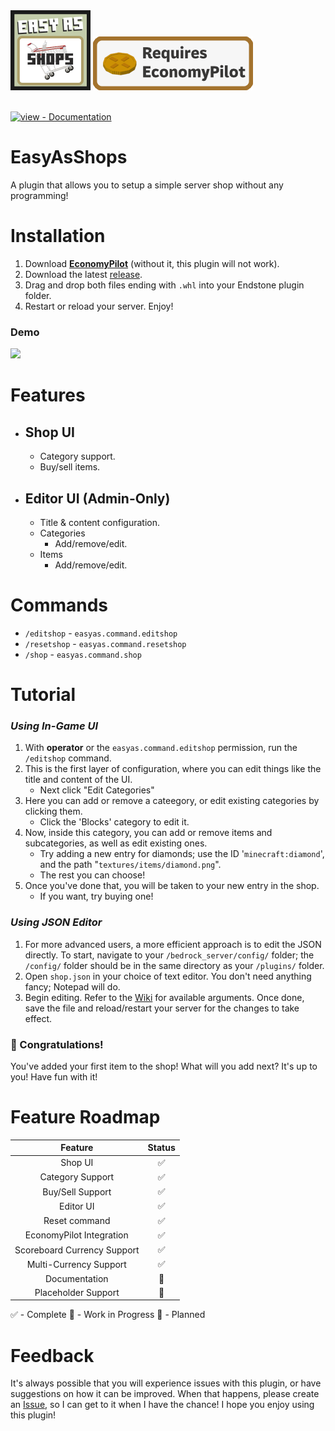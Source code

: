 <img src="./images/badge.png?raw=true" width="128">
<a href="https://github.com/legitbox/Economy-Pilot"><img src="./images/badge2.png?raw=true" width="256">
<br><br>
<div align="left">
  
[![view - Documentation](https://img.shields.io/badge/view-Documentation-blue?style=for-the-badge)](../../wiki/ "Go to project documentation")

</div>

# EasyAsShops
A plugin that allows you to setup a simple server shop without any programming!

# Installation
1) Download [**EconomyPilot**](https://github.com/legitbox/Economy-Pilot) (without it, this plugin will not work).
2) Download the latest [release](https://github.com/palmmc/EasyAsShops/releases).
3) Drag and drop both files ending with `.whl` into your Endstone plugin folder.
4) Restart or reload your server. Enjoy!

### Demo
<img src="https://github.com/palmmc/EasyAsShops/blob/main/images/shopdemo.gif?raw=true">

# Features
- ## Shop UI
  - Category support.
  - Buy/sell items.
- ## Editor UI (Admin-Only)
  - Title & content configuration.
  - Categories
    - Add/remove/edit.
  - Items
    - Add/remove/edit.

# Commands
- `/editshop` - `easyas.command.editshop`
- `/resetshop` - `easyas.command.resetshop`
- `/shop` - `easyas.command.shop`

# Tutorial
### *Using In-Game UI*
1) With **operator** or the `easyas.command.editshop` permission, run the `/editshop` command.
2) This is the first layer of configuration, where you can edit things like the title and content of the UI.
   - Next click "Edit Categories"
3) Here you can add or remove a cateegory, or edit existing categories by clicking them.
   - Click the 'Blocks' category to edit it.
4) Now, inside this category, you can add or remove items and subcategories, as well as edit existing ones.
   - Try adding a new entry for diamonds; use the ID '`minecraft:diamond`', and the path "`textures/items/diamond.png`".
   - The rest you can choose!
5) Once you've done that, you will be taken to your new entry in the shop.
   - If you want, try buying one!
### *Using JSON Editor*
1) For more advanced users, a more efficient approach is to edit the JSON directly.
To start, navigate to your `/bedrock_server/config/` folder; the `/config/` folder should be in the same directory as your `/plugins/` folder.
2) Open `shop.json` in your choice of text editor. You don't need anything fancy; Notepad will do.
3) Begin editing. Refer to the [Wiki](https://github.com/palmmc/EasyAsShops/wiki/Editing-with-JSON) for available arguments.
Once done, save the file and reload/restart your server for the changes to take effect.

### 🥳 Congratulations!
You've added your first item to the shop!
What will you add next? It's up to you! Have fun with it!

# Feature Roadmap
**Feature**|**Status**
:-----:|:-----:
Shop UI|✅
Category Support|✅
Buy/Sell Support|✅
Editor UI|✅
Reset command|✅
EconomyPilot Integration|✅
Scoreboard Currency Support|✅
Multi-Currency Support|✅
Documentation|🔷
Placeholder Support|🔷

✅ - Complete
🔷 - Work in Progress
🔶 - Planned

# Feedback
It's always possible that you will experience issues with this plugin, or have suggestions on how it can be improved.
When that happens, please create an [Issue](https://github.com/palmmc/EasyAsShops/issues), so I can get to it when I have the chance!
I hope you enjoy using this plugin!
